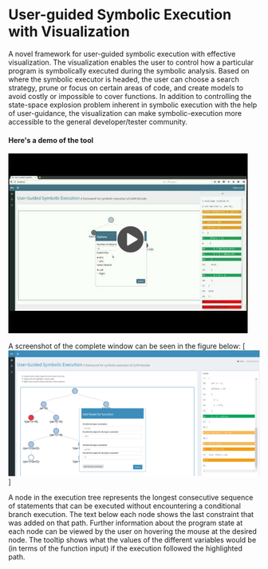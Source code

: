 # User-guided Symbolic Execution with Visualization
A novel framework for user-guided symbolic execution with effective visualization. The visualization enables the user to control how a particular program is symbolically executed during the symbolic analysis. Based on where the symbolic executor is headed, the user can choose a search strategy, prune or focus on certain areas of code, and create models to avoid costly or impossible to cover functions. In addition to controlling the state-space explosion problem inherent in symbolic execution with the help of user-guidance, the visualization can make symbolic-execution more accessible to the general developer/tester community. 

#### Here's a demo of the tool
[![IMAGE ALT TEXT HERE](https://github.com/paglums/GuidedSE/blob/master/images/video_image.jpg)](https://www.youtube.com/watch?v=0VNe4BjjF90)

A screenshot of the complete window can be seen in the figure below:
[![Screenshot of the tool](https://github.com/paglums/GuidedSE/blob/master/images/README_screenshot.PNG)]

A node in the execution tree represents the longest consecutive sequence of statements that can be executed without encountering a conditional branch execution. The text below each node shows the last constraint that was added on that path. Further information about the program state at each node can be viewed by the user on hovering the mouse at the desired node. The tooltip shows what the values of the different variables would be (in terms of the function input) if the execution followed the highlighted path.
